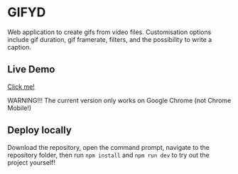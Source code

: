 # GIFYD
Web application to create gifs from video files. Customisation options include gif duration, gif framerate, filters, and the possibility to write a caption.

## Live Demo
[Click me!](https://gifyd.vercel.app/)

WARNING!!! The current version only works on Google Chrome (not Chrome Mobile!)

## Deploy locally
Download the repository, open the command prompt, navigate to the repository folder, then run `npm install` and `npm run dev` to try out the project yourself!
